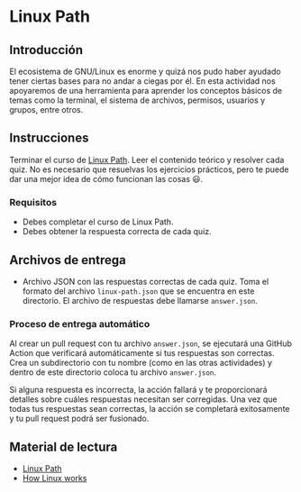 # Linux Path

## Introducción

El ecosistema de GNU/Linux es enorme y quizá nos pudo haber ayudado tener ciertas bases para no andar a ciegas por él. En esta actividad nos apoyaremos de una herramienta para aprender los conceptos básicos de temas como la terminal, el sistema de archivos, permisos, usuarios y grupos, entre otros.

## Instrucciones

Terminar el curso de [Linux Path](https://www.linux-path.com/en). Leer el contenido teórico y resolver cada quiz. No es necesario que resuelvas los ejercicios prácticos, pero te puede dar una mejor idea de cómo funcionan las cosas :smiley:.

### Requisitos

- Debes completar el curso de Linux Path.
- Debes obtener la respuesta correcta de cada quiz.

## Archivos de entrega

- Archivo JSON con las respuestas correctas de cada quiz. Toma el formato del archivo `linux-path.json` que se encuentra en este directorio. El archivo de respuestas debe llamarse `answer.json`.

### Proceso de entrega automático

Al crear un pull request con tu archivo `answer.json`, se ejecutará una GitHub Action que verificará automáticamente si tus respuestas son correctas. Crea un subdirectorio con tu nombre (como en las otras actividades) y dentro de este directorio coloca tu archivo `answer.json`.

Si alguna respuesta es incorrecta, la acción fallará y te proporcionará detalles sobre cuáles respuestas necesitan ser corregidas. Una vez que todas tus respuestas sean correctas, la acción se completará exitosamente y tu pull request podrá ser fusionado.

## Material de lectura

- [Linux Path](https://www.linux-path.com/en)
- [How Linux works](https://ia904605.us.archive.org/10/items/LinuxLibgen/203.How%20Linux%20Works%3A%20What%20Every%20Superuser%20Should%20Know.pdf)
